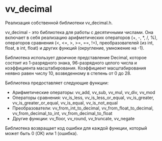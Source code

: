 # vv_decimal

Реализация собственной библиотеки vv_decimal.h.

vv_decimal - это библиотека для работы с десятичными числами. Она включает в себя реализацию арифметических
операторов (+, -, \*, /, %), операторов сравнения (<, <=, >, >=, ==, !=), преобразователей (из int, float, в int, float)
и других функций (округление, умножение на -1).

Библиотека использует двоичное представление Decimal, которое состоит из 1-разрядного знака, 96-разрядного целого числа
и коэффициента масштабирования. Коэффициент масштабирования неявно равен числу 10, возведенному в степень от 0 до 28.

Библиотека предоставляет следующие функции:

* Арифметические операторы: vv_add, vv_sub, vv_mul, vv_div, vv_mod
* Операторы сравнения: vv_is_less, vv_is_less_or_equal, vv_is_greater, vv_is_greater_or_equal, vv_is_equal,
  vv_is_not_equal
* Преобразователи: vv_from_int_to_decimal, vv_from_float_to_decimal, vv_from_decimal_to_int, vv_from_decimal_to_float
* Другие функции: vv_floor, vv_round, vv_truncate, vv_negate

Библиотека возвращает код ошибки для каждой функции, который может быть 0 (OK) или 1 (ошибка).